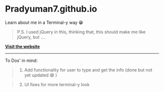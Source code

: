 # Pradyuman7.github.io

Learn about me in a Terminal-y way :grin:

> P.S. I used jQuery in this, thinking that, this should make me like jQuery, but ....

**[Visit the website](https://Pradyuman7.github.io)**

***
To Dos' in mind:

> 1. Add functionality for user to type and get the info (done but not yet updated 😅 )

> 2. UI fixes for more terminal-y look
